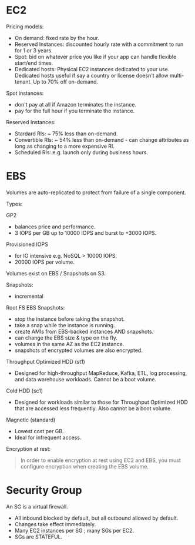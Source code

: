 # EC2

Pricing models:

- On demand: fixed rate by the hour.
- Reserved Instances: discounted hourly rate with a commitment to run for 1 or 3 years.
- Spot: bid on whatever price you like if your app can handle flexible start/end times.
- Dedicated hosts: Physical EC2 instances dedicated to your use. Dedicated hosts useful if say a country or license doesn't allow multi-tenant. Up to 70% off on-demand.

Spot instances:
- don't pay at all if Amazon terminates the instance.
- pay for the full hour if you terminate the instance.

Reserved Instances:
- Stardard RIs: ~ 75% less than on-demand.
- Convertible RIs: ~ 54% less than on-demand - can change attributes as long as changing to a more expensive RI.
- Scheduled RIs: e.g. launch only during business hours.

# EBS

Volumes are auto-replicated to protect from failure of a single component.

Types:

GP2
- balances price and performance.
- 3 IOPS per GB up to 10000 IOPS and burst to +3000 IOPS.

Provisioned IOPS
- for IO intensive e.g. NoSQL > 10000 IOPS.
- 20000 IOPS per volume.

Volumes exist on EBS / Snapshots on S3.

Snapshots:
- incremental

Root FS EBS Snapshots:
- stop the instance before taking the snapshot.
- take a snap while the instance is running.
- create AMIs from EBS-backed instances AND snapshots.
- can change the EBS size & type on the fly.
- volumes in the same AZ as the EC2 instance.
- snapshots of encrypted volumes are also encrypted.

Throughput Optimized HDD (st1)
- Designed for high-throughput MapReduce, Kafka, ETL, log processing, and data warehouse workloads. Cannot be a boot volume.

Cold HDD (sc1)
- Designed for workloads similar to those for Throughput Optimized HDD that are accessed less frequently. Also cannot be a boot volume.

Magnetic (standard)
- Lowest cost per GB.
- Ideal for infrequent access.

Encryption at rest:

> In order to enable encryption at rest using EC2 and EBS, you must configure encryption when creating the EBS volume.

# Security Group

An SG is a virtual firewall.

- All inbound blocked by default, but all outbound allowed by default.
- Changes take effect immediately.
- Many EC2 instances per SG ; many SGs per EC2.
- SGs are STATEFUL.



